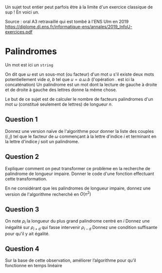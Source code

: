 Un sujet tout entier peut parfois être à la limite d'un exercice classique de sup ! En voici un.

Source : oral A3 retravaillé qui est tombé à l'ENS Ulm en 2019 https://diplome.di.ens.fr/informatique-ens/annales/2019_InfoU-exercices.pdf

# Palindromes
Un mot est ici un `string`

On dit que $\omega$ est un sous-mot (ou facteur) d'un mot $u$ s'il existe deux mots potentiellement vide $a$, $b$ tel que $u=a.\omega.b$ (l'opération $.$ est ici la concaténation)
Un palindrome est un mot dont la lecture de gauche à droite et de droite à gauche des lettres donne la même chose.

Le but de ce sujet est de calculer le nombre de facteurs palindromes d'un mot $\omega$ (constitué seulement de lettres) de longueur $n$.
## Question 1

Donnez une version naïve de l'algorithme pour donner la liste des couples $(i,j)$ tel que le facteur de $\omega$ commençant à la lettre d'indice $i$ et terminant en la lettre d'indice $j$ soit un palindrome. 

## Question 2
Expliquer comment on peut transformer ce problème en la recherche de palindrome de longueur impaire. Donner le code d'une fonction effectuant cette transformation.

En ne considérant que les palindromes de longueur impaire, donnez une version de l'algorithme recherché en $O(n^2)$ 

## Question 3
On note $\rho_i$ la longueur du plus grand palindrome centré en $i$
Donnez une inégalité sur $\rho_{i+d}$ qui fasse intervenir $\rho_{i-d}$
Donnez une condition suffisante pour qu'il y ait égalité.

## Question 4

Sur la base de cette observation, améliorer l’algorithme pour qu’il fonctionne en temps linéaire
<!--stackedit_data:
eyJoaXN0b3J5IjpbLTY5NjgxMzQwMSwtMzM1OTQ1MTA0LDEwOD
I0MTE1MDZdfQ==
-->